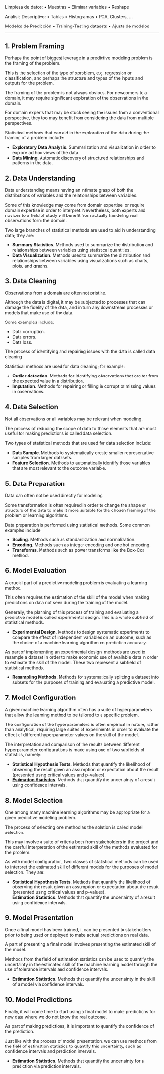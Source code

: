 Limpieza de datos: 
• Muestras 
• Eliminar variables 
• Reshape

Análisis Descriptivo:
• Tablas 
• Histogramas 
• PCA, Clusters, …

Modelos de Predicción
• Training-Testing datasets 
• Ajuste de modelos


---

## 1. Problem Framing

Perhaps the point of biggest leverage in a predictive modeling problem is the framing of the problem.

This is the selection of the type of xproblem, e.g. regression or classification, and perhaps the structure and types of the inputs and outputs for the problem.

The framing of the problem is not always obvious. For newcomers to a domain, it may require significant exploration of the observations in the domain.

For domain experts that may be stuck seeing the issues from a conventional perspective, they too may benefit from considering the data from multiple perspectives.

Statistical methods that can aid in the exploration of the data during the framing of a problem include:

- **Exploratory Data Analysis**. Summarization and visualization in order to explore ad hoc views of the data.
- **Data Mining**. Automatic discovery of structured relationships and patterns in the data.

## 2. Data Understanding

Data understanding means having an intimate grasp of both the distributions of variables and the relationships between variables.

Some of this knowledge may come from domain expertise, or require domain expertise in order to interpret. Nevertheless, both experts and novices to a field of study will benefit from actually handeling real observations form the domain.

Two large branches of statistical methods are used to aid in understanding data; they are:

- **Summary Statistics**. Methods used to summarize the distribution and relationships between variables using statistical quantities.
- **Data Visualization**. Methods used to summarize the distribution and relationships between variables using visualizations such as charts, plots, and graphs.

## 3. Data Cleaning

Observations from a domain are often not pristine.

Although the data is digital, it may be subjected to processes that can damage the fidelity of the data, and in turn any downstream processes or models that make use of the data.

Some examples include:

- Data corruption.
- Data errors.
- Data loss.

The process of identifying and repairing issues with the data is called data cleaning

Statistical methods are used for data cleaning; for example:

- **Outlier detection**. Methods for identifying observations that are far from the expected value in a distribution.
- **Imputation**. Methods for repairing or filling in corrupt or missing values in observations.

## 4. Data Selection

Not all observations or all variables may be relevant when modeling.

The process of reducing the scope of data to those elements that are most useful for making predictions is called data selection.

Two types of statistical methods that are used for data selection include:

- **Data Sample**. Methods to systematically create smaller representative samples from larger datasets.
- **Feature Selection**. Methods to automatically identify those variables that are most relevant to the outcome variable.

## 5. Data Preparation

Data can often not be used directly for modeling.

Some transformation is often required in order to change the shape or structure of the data to make it more suitable for the chosen framing of the problem or learning algorithms.

Data preparation is performed using statistical methods. Some common examples include:

- **Scaling**. Methods such as standardization and normalization.
- **Encoding**. Methods such as integer encoding and one hot encoding.
- **Transforms**. Methods such as power transforms like the Box-Cox method.

## 6. Model Evaluation

A crucial part of a predictive modeling problem is evaluating a learning method.

This often requires the estimation of the skill of the model when making predictions on data not seen during the training of the model.

Generally, the planning of this process of training and evaluating a predictive model is called experimental design. This is a whole subfield of statistical methods.

- **Experimental Design**. Methods to design systematic experiments to compare the effect of independent variables on an outcome, such as the choice of a machine learning algorithm on prediction accuracy.

As part of implementing an experimental design, methods are used to resample a dataset in order to make economic use of available data in order to estimate the skill of the model. These two represent a subfield of statistical methods.

- **Resampling Methods**. Methods for systematically splitting a dataset into subsets for the purposes of training and evaluating a predictive model.

## 7. Model Configuration

A given machine learning algorithm often has a suite of hyperparameters that allow the learning method to be tailored to a specific problem.

The configuration of the hyperparameters is often empirical in nature, rather than analytical, requiring large suites of experiments in order to evaluate the effect of different hyperparameter values on the skill of the model.

The interpretation and comparison of the results between different hyperparameter configurations is made using one of two subfields of statistics, namely:

- **Statistical Hypothesis Tests**. Methods that quantify the likelihood of observing the result given an assumption or expectation about the result (presented using critical values and p-values).
- [**Estimation Statistics**](https://machinelearningmastery.com/estimation-statistics-for-machine-learning/). Methods that quantify the uncertainty of a result using confidence intervals.

## 8. Model Selection

One among many machine learning algorithms may be appropriate for a given predictive modeling problem.

The process of selecting one method as the solution is called model selection.

This may involve a suite of criteria both from stakeholders in the project and the careful interpretation of the estimated skill of the methods evaluated for the problem.

As with model configuration, two classes of statistical methods can be used to interpret the estimated skill of different models for the purposes of model selection. They are:

- **Statistical Hypothesis Tests**. Methods that quantify the likelihood of observing the result given an assumption or expectation about the result (presented using critical values and p-values).  
    **Estimation Statistics**. Methods that quantify the uncertainty of a result using confidence intervals.

## 9. Model Presentation

Once a final model has been trained, it can be presented to stakeholders prior to being used or deployed to make actual predictions on real data.

A part of presenting a final model involves presenting the estimated skill of the model.

Methods from the field of estimation statistics can be used to quantify the uncertainty in the estimated skill of the machine learning model through the use of tolerance intervals and confidence intervals.

- **Estimation Statistics**. Methods that quantify the uncertainty in the skill of a model via confidence intervals.

## 10. Model Predictions

Finally, it will come time to start using a final model to make predictions for new data where we do not know the real outcome.

As part of making predictions, it is important to quantify the confidence of the prediction.

Just like with the process of model presentation, we can use methods from the field of estimation statistics to quantify this uncertainty, such as confidence intervals and prediction intervals.

- **Estimation Statistics**. Methods that quantify the uncertainty for a prediction via prediction intervals.